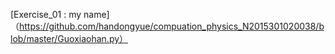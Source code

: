 [Exercise_01 : my name]（https://github.com/handongyue/compuation_physics_N2015301020038/blob/master/Guoxiaohan.py）
